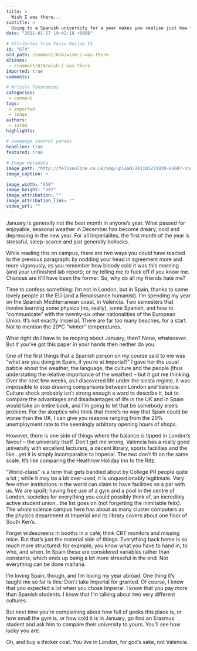 ```yaml
---
title: >
  Wish I was there...
subtitle: >
  Going to a Spanish university for a year makes you realise just how fortunate we are to be at Imperial
date: "2011-01-27 19:42:18 +0000"

# Attributes from Felix Online V1
id: "674"
old_path: /comment/674/wish-i-was-there-
aliases:
 - /comment/674/wish-i-was-there-
imported: true
comments:

# Article Taxonomies
categories:
 - comment
tags:
 - imported
 - image
authors:
 - ial08
highlights:

# Homepage control params
headline: true
featured: true

# Image metadata
image_path: "http://felixonline.co.uk/img/upload/201101271938-ks607-indylecl.jpg"
image_caption: >

image_width: "550"
image_height: "397"
image_attribution: ""
image_attribution_link: ""
video_url: ""
---
```


January is generally not the best month in anyone’s year. What passed for enjoyable, seasonal weather in December has become dreary, cold and depressing in the new year. For all Imperialites, the first month of the year is stressful, sleep-scarce and just generally bollocks.

While reading this on campus, there are two ways you could have reacted to the previous paragraph: by nodding your head in agreement more and more vigorously, as you remember how bloody cold it was this morning (and your unfinished lab report); or by telling me to fuck off if you know me. Chances are it’ll have been the former. So, why do all my friends hate me?

Time to confess something: I’m not in London, but in Spain, thanks to some lovely people at the EU (and a Renaissance humanist). I’m spending my year on the Spanish Mediterranean coast, in Valencia. Two semesters that involve learning some physics (no, really), some Spanish, and how to “communicate” with the twenty-six other nationalities of the European Union. It’s not exactly Imperial. There are far too many beaches, for a start. Not to mention the 20ºC “winter” temperatures.

What right do I have to be moping about January, then? None, whatsoever. But if you’ve got this paper in your hands then neither do you.

One of the first things that a Spanish person on my course said to me was “what are you doing in Spain, if you’re at Imperial?” I gave her the usual babble about the weather, the language, the culture and the people (thus understating the relative importance of the weather) – but it got me thinking. Over the next few weeks, as I discovered life under the siesta regime, it was impossible to stop drawing comparisons between London and Valencia. Culture shock probably isn’t strong enough a word to describe it, but to compare the advantages and disadvantages of life in the UK and in Spain would take an entire book, and I’m going to let that be somebody else’s problem. For the skeptics who think that there’s no way that Spain could be worse than the UK, I can give you reasons ranging from the 20% unemployment rate to the seemingly arbitrary opening hours of shops.

However, there is one side of things where the balance is tipped in London’s favour – the university itself. Don’t get me wrong, Valencia has a really good university with excellent lecturers, a decent library, sports facilities and the like…yet it is simply incomparable to Imperial. The two don’t fit on the same scale. It’s like comparing the Heathrow Holiday Inn to the Ritz.

“World-class” is a term that gets bandied about by College PR people quite a lot ; while it may be a bit over-used, it is unquestionably legitimate. Very few other institutions in the world can claim to have facilities on a par with us. We are spoilt; having free use of a gym and a pool in the centre of London, societies for everything you could possibly think of, an incredibly active student union…the list goes on (not forgetting the inimitable felix). The whole science campus here has about as many cluster computers as the physics department at Imperial and its library covers about one floor of South Ken’s.

Forget widescreens in booths in a café; think CRT monitors and missing mice. But that’s just the material side of things. Everything back home is so much more structured: for example, you know what you have to hand in, to who, and when. In Spain these are considered variables rather than constants, which ends up being a lot more stressful in the end. Not everything can be done mañana.

I‘m loving Spain, though, and I’m loving my year abroad. One thing it’s taught me so far is this: Don’t take Imperial for granted. Of course, I know that you expected a lot when you chose Imperial. I know that you pay more than Spanish students. I know that I’m talking about two very different cultures.

But next time you’re complaining about how full of geeks this place is, or how small the gym is, or how cold it is in January, go find an Erasmus student and ask him to compare their university to yours. You’ll see how lucky you are.

Oh, and buy a thicker coat. You live in London, for god’s sake, not Valencia.
